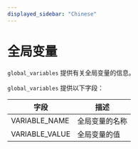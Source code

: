 ```yaml
---
displayed_sidebar: "Chinese"
---
```


# 全局变量

`global_variables` 提供有关全局变量的信息。

`global_variables` 提供以下字段：

| **字段**       | **描述**       |
| -------------- | -------------- |
| VARIABLE_NAME  | 全局变量的名称 |
| VARIABLE_VALUE | 全局变量的值   |
